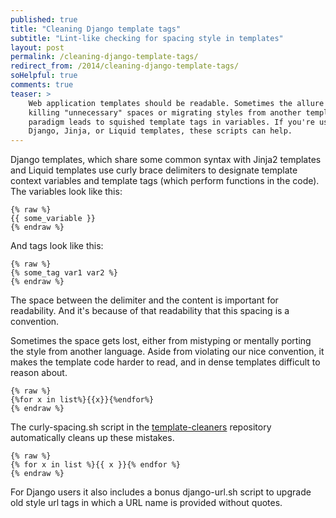 ```yaml
---
published: true
title: "Cleaning Django template tags"
subtitle: "Lint-like checking for spacing style in templates"
layout: post
permalink: /cleaning-django-template-tags/
redirect_from: /2014/cleaning-django-template-tags/
soHelpful: true
comments: true
teaser: >
    Web application templates should be readable. Sometimes the allure of
    killing "unnecessary" spaces or migrating styles from another templating
    paradigm leads to squished template tags in variables. If you're using
    Django, Jinja, or Liquid templates, these scripts can help.
---
```


Django templates, which share some common syntax with Jinja2 templates and
Liquid templates use curly brace delimiters to designate template context
variables and template tags (which perform functions in the code). The
variables look like this:

    {% raw %}
    {{ some_variable }}
    {% endraw %}

And tags look like this:

    {% raw %}
    {% some_tag var1 var2 %}
    {% endraw %}

The space between the delimiter and the content is important for readability.
And it's because of that readability that this spacing is a convention.

Sometimes the space gets lost, either from mistyping or mentally porting the
style from another language. Aside from violating our nice convention, it makes
the template code harder to read, and in dense templates difficult to reason
about.

    {% raw %}
    {%for x in list%}{{x}}{%endfor%}
    {% endraw %}

The curly-spacing.sh script in the
[template-cleaners](https://github.com/bennylope/template-cleaners)
repository automatically cleans up these mistakes.

    {% raw %}
    {% for x in list %}{{ x }}{% endfor %}
    {% endraw %}

For Django users it also includes a bonus django-url.sh script to upgrade old
style url tags in which a URL name is provided without quotes.
